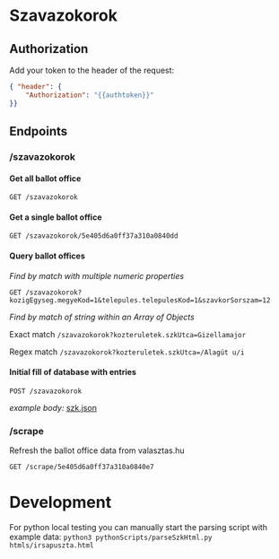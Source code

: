 # Szavazokorok

## Authorization

Add your token to the header of the request:

```json
{ "header": {
	"Authorization": "{{authtoken}}"
}}
```

## Endpoints

### /szavazokorok

#### Get all ballot office

`GET /szavazokorok`

#### Get a single ballot office

`GET /szavazokorok/5e405d6a0ff37a310a0840dd`

#### Query ballot offices

*Find by match with multiple numeric properties*

`GET /szavazokorok?kozigEgyseg.megyeKod=1&telepules.telepulesKod=1&szavkorSorszam=12`

*Find by match of string within an Array of Objects*

Exact match
`/szavazokorok?kozteruletek.szkUtca=Gizellamajor`

Regex match
`/szavazokorok?kozteruletek.szkUtca=/Alagút u/i`

#### Initial fill of database with entries

`POST /szavazokorok`

*example body:* [szk.json](./utils/szk.json)


### /scrape

Refresh the ballot office data from valasztas.hu

`GET /scrape/5e405d6a0ff37a310a0840e7`


# Development

For python local testing you can manually start the parsing script with example data:
`python3 pythonScripts/parseSzkHtml.py htmls/irsapuszta.html`